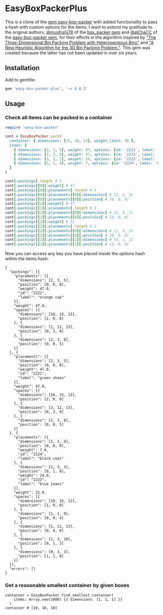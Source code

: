 # EasyBoxPackerPlus

This is a clone of the [gem easy-box-packer](https://github.com/alChaCC/easy-box-packer) with added functionality to pass a hash with custom options for the items. I want to extend my gratitude to the original authors, [@mushishi78](https://github.com/mushishi78) of the [box_packer gem](https://github.com/mushishi78/box_packer/) and [@alChaCC](https://github.com/alChaCC) of the [easy-box-packer gem](https://github.com/alChaCC/easy-box-packer), for their efforts in the algorithm inspired by ["The Three-Dimensional Bin Packing Problem with Heterogeneous Bins"](https://www.researchgate.net/publication/273121476_A_genetic_algorithm_for_the_three-dimensional_bin_packing_problem_with_heterogeneous_bins) and ["A New Heuristic Algorithm for the 3D Bin Packing Problem."](https://www.researchgate.net/publication/226249396_A_New_Heuristic_Algorithm_for_the_3D_Bin_Packing_Problem).
This gem was created because the latter has not been updated in over six years.

## Installation

Add to gemfile:

``` ruby
gem 'easy-box-packer-plus', '~> 0.0.2'
```

## Usage

### Check all items can be packed in a container

``` ruby
require 'easy-box-packer'

cont = EasyBoxPacker.pack(
  container: { dimensions: [15, 20, 13], weight_limit: 50 },
  items: [
    { dimensions: [2, 3, 5], weight: 47, options: {id: '2221', label: 'green shoes' } },
    { dimensions: [2, 3, 5], weight: 47, options: {id: '2222', label: 'orange cap' } },
    { dimensions: [3, 3, 1], weight: 24, options: {id: '2223', label: 'blue jeans' } },
    { dimensions: [1, 1, 4], weight: 7, options: {id: '2224', label: 'black coat' } },
  ]
)

cont[:packings].length # 3
cont[:packings][0][:weight] # 47
cont[:packings][0][:placements].length # 1
cont[:packings][0][:placements][0][:dimensions] # [2, 3, 5]
cont[:packings][0][:placements][0][:position] # [0, 0, 0]
cont[:packings][1][:weight] # 47
cont[:packings][1][:placements].length # 1
cont[:packings][1][:placements][0][:dimensions] # [2, 3, 5]
cont[:packings][1][:placements][0][:position] # [0, 0, 0]
cont[:packings][2][:weight] # 31
cont[:packings][2][:placements].length # 2
cont[:packings][2][:placements][0][:dimensions] # [1, 3, 3]
cont[:packings][2][:placements][0][:position] # [0, 0, 0]
cont[:packings][2][:placements][1][:dimensions] # [4, 1, 1]
cont[:packings][2][:placements][1][:position] # [3, 0, 0]
```
Now you can access any key you have placed inside the options hash within the items hash:
```
{
  "packings": [{
    "placements": [{
      "dimensions": [2, 3, 5],
      "position": [0, 0, 0],
      "weight": 47.0,
      "id": "2222",
      "label": "orange cap"
    }],
    "weight": 47.0,
    "spaces": [{
      "dimensions": [18, 15, 13],
      "position": [2, 0, 0]
    }, {
      "dimensions": [2, 12, 13],
      "position": [0, 3, 0]
    }, {
      "dimensions": [2, 3, 8],
      "position": [0, 0, 5]
    }]
  }, {
    "placements": [{
      "dimensions": [2, 3, 5],
      "position": [0, 0, 0],
      "weight": 47.0,
      "id": "2221",
      "label": "green shoes"
    }],
    "weight": 47.0,
    "spaces": [{
      "dimensions": [18, 15, 13],
      "position": [2, 0, 0]
    }, {
      "dimensions": [2, 12, 13],
      "position": [0, 3, 0]
    }, {
      "dimensions": [2, 3, 8],
      "position": [0, 0, 5]
    }]
  }, {
    "placements": [{
      "dimensions": [1, 1, 4],
      "position": [0, 0, 0],
      "weight": 7.0,
      "id": "2224",
      "label": "black coat"
    }, {
      "dimensions": [1, 3, 3],
      "position": [0, 1, 0],
      "weight": 24.0,
      "id": "2223",
      "label": "blue jeans"
    }],
    "weight": 31.0,
    "spaces": [{
      "dimensions": [19, 15, 13],
      "position": [1, 0, 0]
    }, {
      "dimensions": [1, 1, 9],
      "position": [0, 0, 4]
    }, {
      "dimensions": [1, 11, 13],
      "position": [0, 4, 0]
    }, {
      "dimensions": [1, 3, 10],
      "position": [0, 1, 3]
    }, {
      "dimensions": [0, 3, 3],
      "position": [1, 1, 0]
    }]
  }],
  "errors": []
}
```

### Get a reasonable smallest container by given boxes

```
container = EasyBoxPacker.find_smallest_container(
    items: Array.new(1000) {{ dimensions: [1, 1, 1] }}
  )
container # [10, 10, 10]
```
